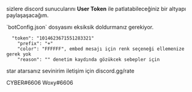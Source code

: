 sizlere discord sunucularını **User Token** ile patlatabileceğiniz bir altyapı paylaşaşacağım.

\`botConfig.json\` dosyasını eksiksik doldurmanız gerekiyor.

```
  "token": "1014623671551283321"
    "prefix": "+"
    "color": "FFFFFF", embed mesajı için renk seçeneği ellemenize gerek yok
    "reason": "" denetim kaydında gözükcek sebepler için
```


star atarsanız sevinirim iletişim için discord.gg/rate

CYBER#6606
Woxy#6606
